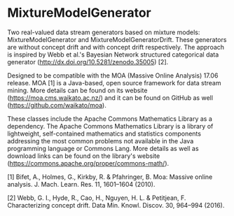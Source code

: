 # MixtureModelGenerator
Two real-valued data stream generators based on mixture models: MixtureModelGenerator and MixtureModelGeneratorDrift. These generators are without concept drift and with concept drift respectively. The approach is inspired by Webb et al.'s Bayesian Network structured categorical data generator (http://dx.doi.org/10.5281/zenodo.35005) [2]. 

Designed to be compatible with the MOA (Massive Online Analysis) 17.06 release. MOA [1] is a Java-based, open source framework for data stream mining. More details can be found on its website (https://moa.cms.waikato.ac.nz/) and it can be found on GitHub as well (https://github.com/waikato/moa).

These classes include the Apache Commons Mathematics Library as a dependency. The Apache Commons Mathematics Library is a library of lightweight, self-contained mathematics and statistics components addressing the most common problems not available in the Java programming language or Commons Lang. More details as well as download links can be found on the library's website (https://commons.apache.org/proper/commons-math/).

[1] Bifet, A., Holmes, G., Kirkby, R. & Pfahringer, B. Moa: Massive online analysis. J. Mach. Learn. Res. 11, 1601–1604 (2010).

[2] Webb, G. I., Hyde, R., Cao, H., Nguyen, H. L. & Petitjean, F. Characterizing concept drift. Data Min. Knowl. Discov. 30, 964–994 (2016).
